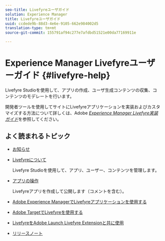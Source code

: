 ```yaml
---
seo-title: Livefyreユーザガイド
solution: Experience Manager
title: Livefyreユーザガイド
uuid: ccdede9b-88d3-4e6e-9105-662e984002d5
translation-type: tm+mt
source-git-commit: 155791af94c277e7afdbd51521e00da77169911e

---
```



# Experience Manager Livefyreユーザーガイド {#livefyre-help}

Livefyre Studioを使用して、アプリの作成、ユーザ生成コンテンツの収集、コンテンツのモデレートを行います。

開発者ツールを使用してサイトにLivefyreアプリケーションを実装およびカスタマイズする方法について詳しくは、Adobe [*Experience Manager Livefyre実装ガイド*](/help/implementation/home.md)を参照してください。

## よく読まれるトピック

* [お知らせ](c-anouncements.md#c_anouncements)

* [Livefyreについて](c-product.md#c_product)

   Livefyre Studioを使用して、アプリ、ユーザー、コンテンツを管理します。

* [アプリの操作](c-about-apps/c-about-apps.md#c_about_apps)

   Livefyreアプリを作成して公開します（コメントを含む）。

* [Adobe Experience ManagerでLivefyreアプリケーションを使用する](https://helpx.adobe.com/experience-manager/6-4/sites/administering/using/livefyre.html)


* [Adobe TargetでLivefyreを使用する](/help/using/c-library/livefyre-target.md)

* [LivefyreをAdobe Launch Livefyre Extensionと共に使用](https://docs.adobelaunch.com/extension-reference/web/adobe-livefyre-extension)

* [リリースノート](c-rn/c-rn.md#c_rn)

